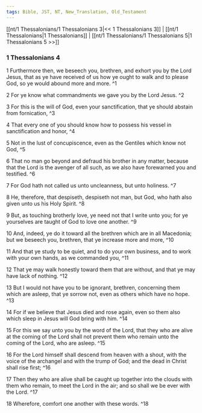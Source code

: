 ```yaml
---
tags: Bible, JST, NT, New_Translation, Old_Testament
---
```


[[nt/1 Thessalonians/1 Thessalonians 3|<< 1 Thessalonians 3]] | [[nt/1 Thessalonians|1 Thessalonians]] | [[nt/1 Thessalonians/1 Thessalonians 5|1 Thessalonians 5 >>]]

### 1 Thessalonians 4

1 Furthermore then, we beseech you, brethren, and exhort you by the Lord Jesus, that as ye have received of us how ye ought to walk and to please God, so ye would abound more and more.  ^1

2 For ye know what commandments we gave you by the Lord Jesus.  ^2

3 For this is the will of God, even your sanctification, that ye should abstain from fornication,  ^3

4 That every one of you should know how to possess his vessel in sanctification and honor,  ^4

5 Not in the lust of concupiscence, even as the Gentiles which know not God,  ^5

6 That no man go beyond and defraud his brother in any matter, because that the Lord is the avenger of all such, as we also have forewarned you and testified.  ^6

7 For God hath not called us unto uncleanness, but unto holiness.  ^7

8 He, therefore, that despiseth, despiseth not man, but God, who hath also given unto us his Holy Spirit.  ^8

9 But, as touching brotherly love, ye need not that I write unto you; for ye yourselves are taught of God to love one another.  ^9

10 And, indeed, ye do it toward all the brethren which are in all Macedonia; but we beseech you, brethren, that ye increase more and more,  ^10

11 And that ye study to be quiet, and to do your own business, and to work with your own hands, as we commanded you,  ^11

12 That ye may walk honestly toward them that are without, and that ye may have lack of nothing.  ^12

13 But I would not have you to be ignorant, brethren, concerning them which are asleep, that ye sorrow not, even as others which have no hope.  ^13

14 For if we believe that Jesus died and rose again, even so them also which sleep in Jesus will God bring with him.  ^14

15 For this we say unto you by the word of the Lord, that they who are alive at the coming of the Lord shall not prevent them who remain unto the coming of the Lord, who are asleep.  ^15

16 For the Lord himself shall descend from heaven with a shout, with the voice of the archangel and with the trump of God; and the dead in Christ shall rise first;  ^16

17 Then they who are alive shall be caught up together into the clouds with them who remain, to meet the Lord in the air; and so shall we be ever with the Lord.  ^17

18 Wherefore, comfort one another with these words.  ^18

 
